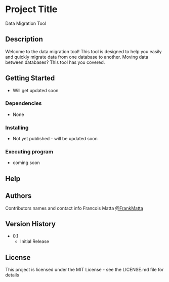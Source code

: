 # Project Title

Data Migration Tool

## Description

Welcome to the data migration tool! This tool is designed to help you easily and quickly migrate data from one database to another. Moving data between databases? This tool has you covered.

## Getting Started

* Will get updated soon

### Dependencies

* None

### Installing

* Not yet published - will be updated soon

### Executing program

* coming soon

## Help

## Authors

Contributors names and contact info
Francois Matta
[@FrankMatta](https://francoismatta.com)

## Version History

* 0.1
    * Initial Release

## License

This project is licensed under the MIT License - see the LICENSE.md file for details
